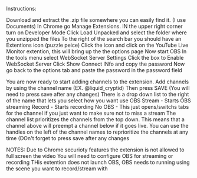 Instructions:

Download and extract the .zip file somewhere you can easily find it. (I use Documents)
In Chrome go Manage Extensions. IN the upper right corner turn on Developer Mode
Click Load Unpacked and select the folder where you unzipped the files
To the right of the search bar you should have an Extentions icon (puzzle peice)
Click the icon and click on the YouTube Live Monitor extention, this will bring up the the options page
Now start OBS
In the tools menu select WebSocket Server Settings
Click the box to Enable WebSocket Server
Click Show Connect INfo and copy the password
Now go back to the options tab and paste the password in the password field

You are now ready to start adding channels to the extension.
Add channels by using the channel name (EX. @liquid_cryptid)
Then press SAVE (You will need to press save after any changes)
There is a drop down list to the right of the name that lets you select how you want use OBS
  Stream - Starts OBS streaming
  Record - Starts recording
  No OBS - This just opens/switchs tabs for the channel if you just want to make sure not to miss a stream
The channel list prioritizes the channels from the top down. This means that a channel above will preempt a channel below if it goes live.
You can use the handles on the left of the channel names to reprioritize the channels at any time (DOn't forget to press save after any changes

NOTES:
Due to Chrome securioty features the extension is not allowed to full screen the video
You will need to configure OBS for streaming or recording
THis extention does not launch OBS, OBS needs to running using the scene you want to record/stream with

